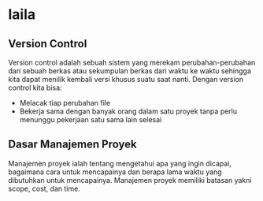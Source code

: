 # laila
## Version Control
Version control adalah sebuah sistem yang merekam perubahan-perubahan dari sebuah berkas atau sekumpulan berkas dari waktu ke waktu sehingga kita dapat menilik kembali versi khusus suatu saat nanti. 
Dengan version control kita bisa:
- Melacak tiap perubahan file
- Bekerja sama dengan banyak orang dalam satu proyek tanpa perlu menunggu pekerjaan satu sama lain selesai


## Dasar Manajemen Proyek
Manajemen proyek ialah tentang mengetahui apa yang ingin dicapai, bagaimana cara untuk mencapainya dan berapa lama waktu yang dibutuhkan untuk mencapainya.
Manajemen proyek memiliki batasan yakni scope, cost, dan time.